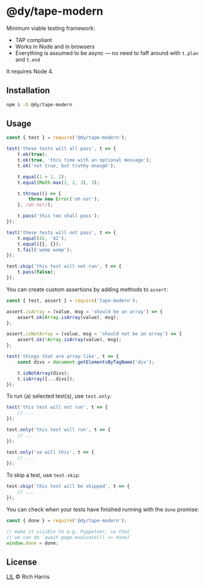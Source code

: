 # @dy/tape-modern

Minimum viable testing framework:

* TAP compliant
* Works in Node and in browsers
* Everything is assumed to be async — no need to faff around with `t.plan` and `t.end`

It requires Node 4.

## Installation

```bash
npm i -D @dy/tape-modern
```

## Usage

```js
const { test } = require('@dy/tape-modern');

test('these tests will all pass', t => {
	t.ok(true);
	t.ok(true, 'this time with an optional message');
	t.ok('not true, but truthy enough');

	t.equal(1 + 1, 2);
	t.equal(Math.max(1, 2, 3), 3);

	t.throws(() => {
		throw new Error('oh no!');
	}, /oh no!/);

	t.pass('this too shall pass');
});

test('these tests will not pass', t => {
	t.equal(42, '42');
	t.equal({}, {});
	t.fail('womp womp');
});

test.skip('this test will not run', t => {
	t.pass(false);
});
```

You can create custom assertions by adding methods to `assert`:

```js
const { test, assert } = require('tape-modern');

assert.isArray = (value, msg = 'should be an array') => {
	assert.ok(Array.isArray(value), msg);
};

assert.isNotArray = (value, msg = 'should not be an array') => {
	assert.ok(!Array.isArray(value), msg);
};

test('things that are array-like', t => {
	const divs = document.getElementsByTagName('div');

	t.isNotArray(divs);
	t.isArray([...divs]);
});
```

To run (a) selected test(s), use `test.only`:

```js
test('this test will not run', t => {
	// ...
});

test.only('this test will run', t => {
	// ...
});

test.only('so will this', t => {
	// ...
});
```

To skip a test, use `test.skip`:

```js
test.skip('this test will be skipped', t => {
	// ...
});
```

You can check when your tests have finished running with the `done` promise:

```js
const { done } = require('@dy/tape-modern');

// make it visible to e.g. Puppeteer, so that
// we can do `await page.evaluate(() => done)`
window.done = done;
```


## License

[LIL](LICENSE) © Rich Harris
